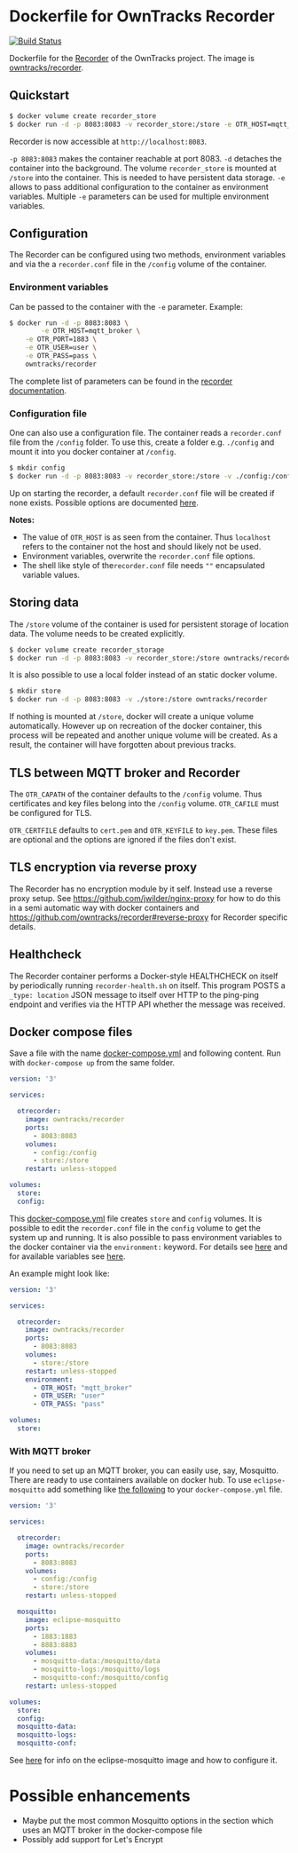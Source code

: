 # Dockerfile for OwnTracks Recorder

[![Build Status](https://travis-ci.com/owntracks/docker-recorder.svg?branch=master)](https://travis-ci.com/owntracks/docker-recorder)

Dockerfile for the [Recorder](https://github.com/owntracks/recorder) of the
OwnTracks project. The image is [owntracks/recorder](https://hub.docker.com/r/owntracks/recorder).

## Quickstart
```bash
$ docker volume create recorder_store
$ docker run -d -p 8083:8083 -v recorder_store:/store -e OTR_HOST=mqtt_broker owntracks/recorder
```

Recorder is now accessible at `http://localhost:8083`. 

`-p 8083:8083` makes the container reachable at port 8083. `-d` detaches the
container into the background. The volume `recorder_store` is mounted at
`/store` into the container. This is needed to have persistent data storage.
`-e` allows to pass additional configuration to the container as
environment variables. Multiple `-e` parameters can be used for multiple
environment variables.

## Configuration
The Recorder can be configured using two methods, environment variables and
via the a `recorder.conf` file in the `/config` volume of the container.

### Environment variables

Can be passed to the container with the `-e` parameter. Example:

```bash
$ docker run -d -p 8083:8083 \
        -e OTR_HOST=mqtt_broker \
	-e OTR_PORT=1883 \
	-e OTR_USER=user \
	-e OTR_PASS=pass \
	owntracks/recorder
```

The complete list of parameters can be found in the [recorder
documentation](https://github.com/owntracks/recorder/blob/master/README.md#configuration-file).

### Configuration file
One can also use a configuration file. The container reads a `recorder.conf`
file from the `/config` folder. To use this, create a folder e.g. `./config` and
mount it into you docker container at `/config`.

```bash
$ mkdir config
$ docker run -d -p 8083:8083 -v recorder_store:/store -v ./config:/config owntracks/recorder
```

Up on starting the recorder, a default `recorder.conf` file will be created if
none exists. Possible options are documented [here](https://github.com/owntracks/recorder/blob/master/README.md#configuration-file).

**Notes:**
- The value of `OTR_HOST` is as seen from the container. Thus `localhost` refers to
the container not the host and should likely not be used.
- Environment variables, overwrite the `recorder.conf` file options.
- The shell like style of the`recorder.conf` file needs `""` encapsulated
variable values.

## Storing data

The `/store` volume of the container is used for persistent storage of location
data. The volume needs to be created explicitly.

```bash
$ docker volume create recorder_storage
$ docker run -d -p 8083:8083 -v recorder_store:/store owntracks/recorder
```
It is also possible to use a local folder instead of an static docker volume.

```bash
$ mkdir store
$ docker run -d -p 8083:8083 -v ./store:/store owntracks/recorder
```

If nothing is mounted at `/store`, docker will create a unique volume
automatically. However up on recreation of the docker container, this process
will be repeated and another unique volume will be created. As a result, the
container will have forgotten about previous tracks.

## TLS between MQTT broker and Recorder
The `OTR_CAPATH` of the container defaults to the `/config` volume. Thus
certificates and key files belong into the `/config` volume. `OTR_CAFILE` must be configured for TLS.

`OTR_CERTFILE` defaults to `cert.pem` and `OTR_KEYFILE` to `key.pem`. These files are optional and the options are ignored if the files don't exist.

## TLS encryption via reverse proxy

The Recorder has no encryption module by it self. Instead use a reverse proxy
setup. See https://github.com/jwilder/nginx-proxy for how to do this in a semi
automatic way with docker containers and
https://github.com/owntracks/recorder#reverse-proxy for Recorder specific
details.

## Healthcheck

The Recorder container performs a Docker-style HEALTHCHECK on itself by periodically
running `recorder-health.sh` on itself. This program POSTS a `_type: location` JSON
message to itself over HTTP to the ping-ping endpoint and verifies via the HTTP API
whether the message was received.


## Docker compose files
Save a file with the name [docker-compose.yml](docker-compose.yml) and following content. Run with
`docker-compose up` from the same folder.

``` yaml
version: '3'

services:

  otrecorder:
    image: owntracks/recorder
    ports:
      - 8083:8083
    volumes:
      - config:/config
      - store:/store
    restart: unless-stopped

volumes:
  store:
  config:

```

This [docker-compose.yml](docker-compose.yml) file creates `store` and `config` volumes. It is
possible to edit the `recorder.conf` file in the `config` volume to get the
system up and running. It is also possible to pass environment variables to the
docker container via the `environment:` keyword. For details see
[here](https://docs.docker.com/compose/environment-variables/) and for available
variables see
[here](https://github.com/owntracks/recorder/blob/master/README.md#configuration-file).

An example might look like:

``` yaml
version: '3'

services:

  otrecorder:
    image: owntracks/recorder
    ports:
      - 8083:8083
    volumes:
      - store:/store
    restart: unless-stopped
    environment:
      - OTR_HOST: "mqtt_broker"
      - OTR_USER: "user"
      - OTR_PASS: "pass"

volumes:
  store:

```

### With MQTT broker

If you need to set up an MQTT broker, you can easily use, say, Mosquitto. There are ready to use
containers available on docker hub. To use `eclipse-mosquitto` add something like [the following](docker-compose-mqtt.yml) to your `docker-compose.yml` file.

``` yaml
version: '3'

services:

  otrecorder:
    image: owntracks/recorder
    ports:
      - 8083:8083
    volumes:
      - config:/config
      - store:/store
    restart: unless-stopped

  mosquitto:
    image: eclipse-mosquitto
    ports:
      - 1883:1883
      - 8883:8883
    volumes:
      - mosquitto-data:/mosquitto/data
      - mosquitto-logs:/mosquitto/logs
      - mosquitto-conf:/mosquitto/config
    restart: unless-stopped

volumes:
  store:
  config:
  mosquitto-data:
  mosquitto-logs:
  mosquitto-conf:
```
See [here](https://hub.docker.com/_/eclipse-mosquitto) for info on the eclipse-mosquitto image and how to configure it.


# Possible enhancements

- Maybe put the most common Mosquitto options in the section which uses an MQTT broker in the docker-compose file
- Possibly add support for Let's Encrypt

